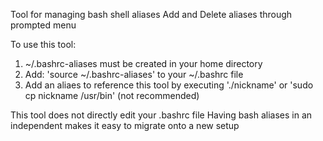 Tool for managing bash shell aliases
Add and Delete aliases through prompted menu

To use this tool:
1. ~/.bashrc-aliases must be created in your home directory
2. Add:	'source ~/.bashrc-aliases' to your ~/.bashrc file
3. Add an aliaes to reference this tool by executing './nickname' 
	or
   'sudo cp nickname /usr/bin'  (not recommended)

This tool does not directly edit your .bashrc file
Having bash aliases in an independent makes it easy to migrate onto a new setup





